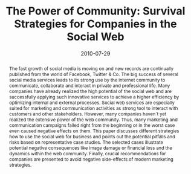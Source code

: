 ---
abstract: The fast growth of social media is moving on and new records are continually
  published from the world of Facebook, Twitter & Co. The big success of several social
  media services leads to its strong use by the internet community to communicate,
  collaborate and interact in private and professional life. Many companies have already
  realized the high potential of the social web and are successfully applying such
  innovative services to achieve a higher efficiency by optimizing internal and external
  processes. Social web services are especially suited for marketing and communication
  activities as strong tool to interact with customers and other stakeholders. However,
  many companies haven´t yet realized the extensive power of the web community. Thus,
  many marketing and communication campaigns failed right from the beginning or in
  the worst case even caused negative effects on them. This paper discusses different
  strategies how to use the social web for business and points out the potential pitfalls
  and risks based on representative case studies. The selected cases illustrate potential
  negative consequences like image damage or financial loss and the dynamics within
  the web community. Finally, crucial recommendations for companies are presented
  to avoid negative side-effects of modern marketing strategies.
authors:
- Peter Leitner
- Thomas Grechenig
date: '2010-07-29'
featured: false
links:
- name: Publik
  url: https://publik.tuwien.ac.at/showentry.php?ID=193452&lang=2
publication_types:
- '1'
publishDate: '2010-07-29'
specifics: 'Vortrag: IADIS International Conference Web Based Communities 2010, Freiburg,
  Germany; 29.07.2010 - 31.07.2010; in: "Proceedings of the IADIS International Conference
  Web Based Communities 2010", N. Bessis, P. Kommers, P. Isaias (Hrg.); IADIS Press,
  (2010), ISBN: 978-972-8939-21-2; S. 45 - 49.'
title: 'The Power of Community: Survival Strategies for Companies in the Social Web'
url_pdf: ''
---